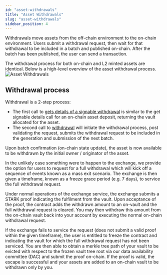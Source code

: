 ```yaml
---
id: "asset-withdrawals"
title: "Asset Withdrawals"
slug: "asset-withdrawals"
sidebar_position: 4
---
```

Withdrawals move assets from the off-chain environment to the on-chain environment. Users submit a withdrawal request, then wait for that withdrawal to be included in a batch and published on-chain. After the batch has been published, the user can send a transaction. 

The withdrawal process for both on-chain and L2 minted assets are identical. Below is a high-level overview of the asset withdrawal process.
![Asset Withdrawals](/img/Withdrawals.png)

## Withdrawal process
Withdrawal is a 2-step process: 
- The first call to [gets details of a signable withdrawal](/reference#/operations/getSignableWithdrawal) is similar to the get signable details call for an on-chain asset deposit, returning the vault allocated for the asset. 
- The second call to [withdrawal](/reference#/operations/createWithdrawal) will initiate the withdrawal process, post validating the request, submits the withdrawal request to be included in the generation and submission of the next batch.

Upon batch confirmation (on-chain state update), the asset is now available to be withdrawn by the initial owner / originator of the asset. 

In the unlikely case something were to happen to the exchange, we provide the option for users to request for a full withdrawal which will kick off a sequence of events known as a mass exit scenario. The exchange is then given a timeframe, known as a freeze grace period (e.g. 7 days), to service the full withdrawal request. 

Under normal operations of the exchange service, the exchange submits a STARK proof indicating the fulfilment from the vault. Upon acceptance of the proof, the contract adds the withdrawn amount to an on-vault and the full withdrawal request is cleared. You may then withdraw this amount from the on-chain vault back into your account by executing the normal on-chain withdrawal request.

If the exchange fails to service the request (does not submit a valid proof within the given timeframe), the user is entitled to freeze the contract and indicating the vault for which the full withdrawal request has not been serviced. You are then able to obtain a merkle tree path of your vault to be evicted with respect to the frozen vault tree root via our data availability committee (DAC) and submit the proof on-chain. If the proof is valid, the escape is successful and your assets are added to an on-chain vault to be withdrawn only by you.